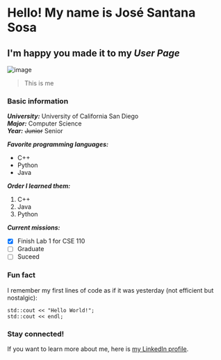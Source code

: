 # Hello! My name is **José Santana Sosa**
## I'm happy you made it to my *User Page*

![image](https://media-exp1.licdn.com/dms/image/C5603AQGhBNM_dU4R8w/profile-displayphoto-shrink_400_400/0/1602271803346?e=1638403200&v=beta&t=AGVEIm7WYKbDUnfH1ruYza9wX3YyLDaT1xtCyACQrb8)
> This is me

### Basic information
***University:*** University of California San Diego\
***Major:*** Computer Science\
***Year:*** ~~Junior~~ Senior
  
***Favorite programming languages:*** 
- C++
- Python
- Java

***Order I learned them:*** 
1. C++
2. Java
3. Python

***Current missions:***
- [x] Finish Lab 1 for CSE 110
- [ ] Graduate
- [ ] Suceed

### Fun fact
I remember my first lines of code as if it was yesterday (not efficient but nostalgic):
```
std::cout << "Hello World!";
std::cout << endl;
```

### Stay connected!
If you want to learn more about me, here is [my LinkedIn profile](https://www.linkedin.com/in/josevictorsantana/).


